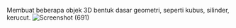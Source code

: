 Membuat beberapa objek 3D bentuk dasar geometri, seperti kubus, silinder, kerucut.
![Screenshot (691)](https://github.com/user-attachments/assets/8429ce5f-74ff-418a-9c79-8fc231ea8dbf)
